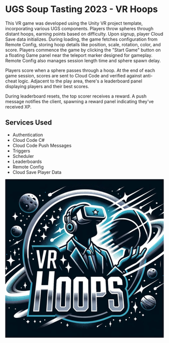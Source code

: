 # UGS Soup Tasting 2023 - VR Hoops

This VR game was developed using the Unity VR project template, incorporating various UGS components. Players throw spheres through distant hoops, earning points based on difficulty. Upon signup, player Cloud Save data initializes. During loading, the game fetches configuration from Remote Config, storing hoop details like position, scale, rotation, color, and score. Players commence the game by clicking the "Start Game" button on a floating Game panel near the teleport marker designed for gameplay. Remote Config also manages session length time and sphere spawn delay.

Players score when a sphere passes through a hoop. At the end of each game session, scores are sent to Cloud Code and verified against anti-cheat logic. Adjacent to the play area, there's a leaderboard panel displaying players and their best scores.

During leaderboard resets, the top scorer receives a reward. A push message notifies the client, spawning a reward panel indicating they've received XP.

## Services Used

- Authentication
- Cloud Code C#
- Cloud Code Push Messages
- Triggers
- Scheduler
- Leaderboards
- Remote Config
- Cloud Save Player Data

![VR Hoops Logo](./logo.jpeg)
